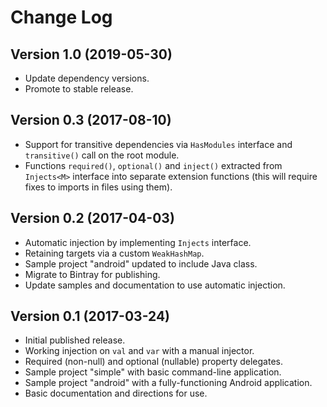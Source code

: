 # Change Log

## Version 1.0 (2019-05-30)

* Update dependency versions.
* Promote to stable release.

## Version 0.3 (2017-08-10)

* Support for transitive dependencies via `HasModules` interface and `transitive()` call on the root module.
* Functions `required()`, `optional()` and `inject()` extracted from `Injects<M>` interface into separate extension functions (this will require fixes to imports in files using them).

## Version 0.2 (2017-04-03)

* Automatic injection by implementing `Injects` interface.
* Retaining targets via a custom `WeakHashMap`.
* Sample project "android" updated to include Java class.
* Migrate to Bintray for publishing.
* Update samples and documentation to use automatic injection.

## Version 0.1 (2017-03-24)

* Initial published release.
* Working injection on `val` and `var` with a manual injector.
* Required (non-null) and optional (nullable) property delegates.
* Sample project "simple" with basic command-line application.
* Sample project "android" with a fully-functioning Android application.
* Basic documentation and directions for use.
